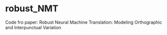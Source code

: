 # robust_NMT
Code fro paper: Robust Neural Machine Translation: Modeling Orthographic and Interpunctual Variation
